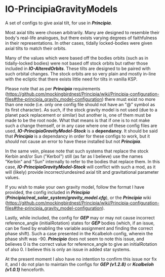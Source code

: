 # IO-PrincipiaGravityModels
A set of configs to give axial tilt, for use in ***Principia***.

Most axial tilts were chosen arbitrarily. Many are designed to resemble their body's real-life analogues, but there exists varying degrees of faithfulness in their representations. In other cases, tidally locked-bodies were given axial tilts to match their orbits. 

Many of the values which were based off the bodies orbits (such as in tidally-locked bodies) were not based off stock orbits but rather those included in ***IO-AlteredOrbits***. These tilts are designed to be paired with such orbital changes. The stock orbits are so very plain and mostly in-line with the ecliptic that there exists little need for tilts in vanilla KSP.

Please note that as per ***Principia*** requirements (https://github.com/mockingbirdnest/Principia/wiki/Principia-configuration-files#the-principia_gravity_model-configuration) there must exist no more than one node (i.e. only one config file should not have an "@" symbol as its first character). As such, if the stock gravity model is not used (due to a planet pack replacement or similar) but another is, one of them must be made to be the root node. What that means is that if one is to not make such a change themself, or in any case where one of these config files are used, ***IO-PrincipiaGravityModel-Stock*** is a **dependancy**. It should be said that ***Principia*** is a dependancy in order for these configs to work, but it *should* not cause an error to have these installed but not ***Principia***.

In the same vein, please note that such systems that replace the stock Kerbin and/or Sun ("Kerbol") still (as far as I believe) use the names "Kerbin" and "Sun" internally to refer to the bodies that replace them. In this case, ***IO-PrincipiaGravityModel-Stock*** will conflict with such a mod, as it will (likely) provide incorrect/undesired axial tilt and gravitational parameter values.

If you wish to make your own gravity model, follow the format I have provided, the config included in ***Principia*** (***Principia/real_solar_system/gravity_model.cfg***), or the ***Principia*** wiki (https://github.com/mockingbirdnest/Principia/wiki/Principia-configuration-files#the-principia_gravity_model-configuration).


Lastly, while included, the config for ***GEP*** may or may not cause incorrect reference_angle (initialRotation) states for ***GEP*** bodies (which, if an issue, can be fixed by enabling the variable assignment and finding the correct phase shift). Such a case presented in the Kcalbeloh config, wherein the phase shift was -90. ***Principia*** does not seem to note this issue, and believes 0 is the correct value for reference_angle to give an initialRotation of also 0. I believe this is only an issue in added star systems.

At the present moment I also have no intention to confirm this issue nor fix it, and I do not plan to maintain the configs for ***GEP (v1.2.8)*** or ***Kcalbeloh (v1.0.1)*** henceforth.

